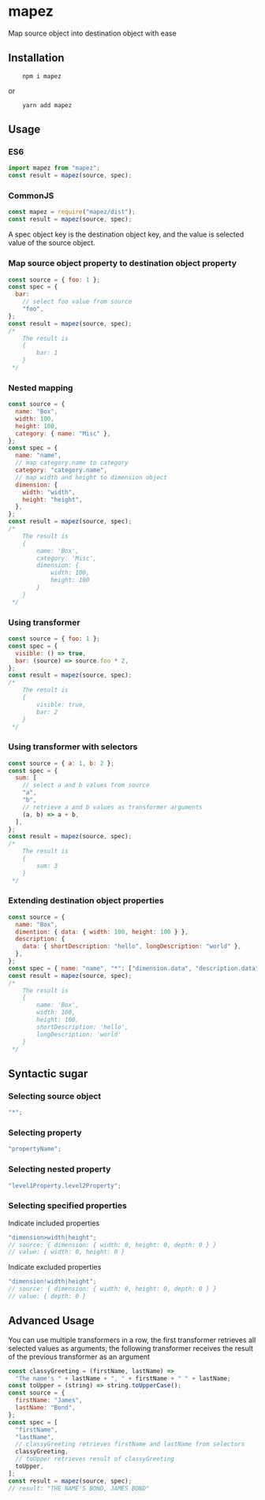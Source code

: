 # mapez

Map source object into destination object with ease

## Installation

```
    npm i mapez
```

or

```
    yarn add mapez
```

## Usage

### ES6

```js
import mapez from "mapez";
const result = mapez(source, spec);
```

### CommonJS

```js
const mapez = require("mapez/dist");
const result = mapez(source, spec);
```

A spec object key is the destination object key, and the value is selected value of the source object.

### Map source object property to destination object property

```js
const source = { foo: 1 };
const spec = {
  bar:
    // select foo value from source
    "foo",
};
const result = mapez(source, spec);
/*
    The result is
    {
        bar: 1
    }
 */
```

### Nested mapping

```js
const source = {
  name: "Box",
  width: 100,
  height: 100,
  category: { name: "Misc" },
};
const spec = {
  name: "name",
  // map category.name to category
  category: "category.name",
  // map width and height to dimension object
  dimension: {
    width: "width",
    height: "height",
  },
};
const result = mapez(source, spec);
/*
    The result is
    {
        name: 'Box',
        category: 'Misc',
        dimension: {
            width: 100,
            height: 100
        }
    }
 */
```

### Using transformer

```js
const source = { foo: 1 };
const spec = {
  visible: () => true,
  bar: (source) => source.foo * 2,
};
const result = mapez(source, spec);
/*
    The result is
    {
        visible: true,
        bar: 2
    }
 */
```

### Using transformer with selectors

```js
const source = { a: 1, b: 2 };
const spec = {
  sum: [
    // select a and b values from source
    "a",
    "b",
    // retrieve a and b values as transformer arguments
    (a, b) => a + b,
  ],
};
const result = mapez(source, spec);
/*
    The result is
    {
        sum: 3
    }
 */
```

### Extending destination object properties

```js
const source = {
  name: "Box",
  dimention: { data: { width: 100, height: 100 } },
  description: {
    data: { shortDescription: "hello", longDescription: "world" },
  },
};
const spec = { name: "name", "*": ["dimension.data", "description.data"] };
const result = mapez(source, spec);
/*
    The result is
    {
        name: 'Box',
        width: 100,
        height: 100,
        shortDescription: 'hello',
        longDescription: 'world'
    }
 */
```

## Syntactic sugar

### Selecting source object

```js
"*";
```

### Selecting property

```js
"propertyName";
```

### Selecting nested property

```js
"level1Property.level2Property";
```

### Selecting specified properties

Indicate included properties

```js
"dimension>width|height";
// source: { dimension: { width: 0, height: 0, depth: 0 } }
// value: { width: 0, height: 0 }
```

Indicate excluded properties

```js
"dimension!width|height";
// source: { dimension: { width: 0, height: 0, depth: 0 } }
// value: { depth: 0 }
```

## Advanced Usage

You can use multiple transformers in a row, the first transformer retrieves all selected values as arguments,
the following transformer receives the result of the previous transformer as an argument

```js
const classyGreeting = (firstName, lastName) =>
  "The name's " + lastName + ", " + firstName + " " + lastName;
const toUpper = (string) => string.toUpperCase();
const source = {
  firstName: "James",
  lastName: "Bond",
};
const spec = [
  "firstName",
  "lastName",
  // classyGreeting retrieves firstName and lastName from selectors
  classyGreeting,
  // toUpper retrieves result of classyGreeting
  toUpper,
];
const result = mapez(source, spec);
// result: "THE NAME'S BOND, JAMES BOND"
```
